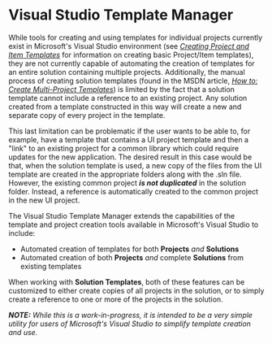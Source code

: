 # Visual Studio Template Manager

While tools for creating and using templates for individual projects currently exist in Microsoft's Visual Studio environment (see *[Creating Project and Item Templates](https://msdn.microsoft.com/en-us/library/ms247121.aspx?f=255&MSPPError=-2147217396)* for information on creating basic Project/Item templates), they are not currently capable of automating the creation of templates for an entire solution containing multiple projects.  Additionally, the manual process of creating solution templates (found in the MSDN article, *[How to: Create Multi-Project Templates](https://msdn.microsoft.com/en-us/library/ms185308.aspx?f=255&MSPPError=-2147217396)*) is limited by the fact that a solution template cannot include a reference to an existing project.  Any solution created from a template constructed in this way will create a new and separate copy of every project in the template.

This last limitation can be problematic if the user wants to be able to, for example, have a template that contains a UI project template and then a "link" to an existing project for a common library which could require updates for the new application. The desired result in this case would be that, when the solution template is used, a new copy of the files from the UI template are created in the appropriate folders along with the .sln file. However, the existing common project ***is not duplicated*** in the solution folder. Instead, a reference is automatically created to the common project in the new UI project.

The Visual Studio Template Manager extends the capabilities of the template and project creation tools available in Microsoft's Visual Studio to include:

* Automated creation of templates for both **Projects** *and* **Solutions**
* Automated creation of both **Projects** *and* complete **Solutions** from existing templates

When working with **Solution Templates**, both of these features can be customized to either create copies of all projects in the solution, or to simply create a reference to one or more of the projects in the solution.

***NOTE:** While this is a work-in-progress, it is intended to be a very simple utility for users of Microsoft's Visual Studio to simplify template creation and use.*
